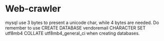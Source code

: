 # Web-crawler
mysql use 3 bytes to present a unicode char, while 4 bytes are needed.
Do remember to use CREATE DATABASE vendoremail CHARACTER SET utf8mb4 COLLATE utf8mb4_general_ci when creating databases.
